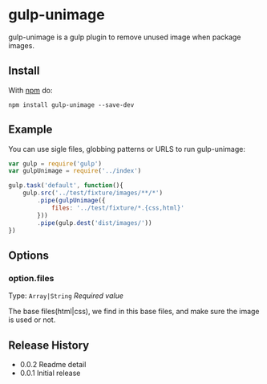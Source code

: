# gulp-unimage

gulp-unimage is a gulp plugin to remove unused image when package images.

## Install

With [npm](https://www.npmjs.com/package/gulp-unimage) do:

```
npm install gulp-unimage --save-dev
```
## Example

You can use sigle files, globbing patterns or URLS to run gulp-unimage:

```js
var gulp = require('gulp')
var gulpUnimage = require('../index')

gulp.task('default', function(){
	gulp.src('../test/fixture/images/**/*')
		.pipe(gulpUnimage({
			files: '../test/fixture/*.{css,html}'
		}))
		.pipe(gulp.dest('dist/images/'))
})
```
## Options

### option.files

Type: `Array|String`
*Required value*

The base files(html|css), we find in this base files, and make sure the image is used or not.

## Release History

* 0.0.2 Readme detail
* 0.0.1 Initial release